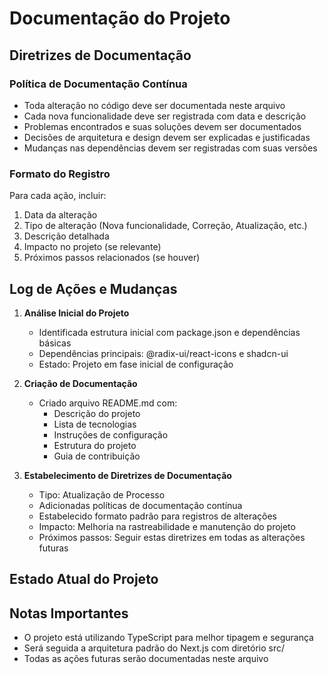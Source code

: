 # Documentação do Projeto

## Diretrizes de Documentação

### Política de Documentação Contínua
- Toda alteração no código deve ser documentada neste arquivo
- Cada nova funcionalidade deve ser registrada com data e descrição
- Problemas encontrados e suas soluções devem ser documentados
- Decisões de arquitetura e design devem ser explicadas e justificadas
- Mudanças nas dependências devem ser registradas com suas versões

### Formato do Registro
Para cada ação, incluir:
1. Data da alteração
2. Tipo de alteração (Nova funcionalidade, Correção, Atualização, etc.)
3. Descrição detalhada
4. Impacto no projeto (se relevante)
5. Próximos passos relacionados (se houver)

## Log de Ações e Mudanças



1. **Análise Inicial do Projeto**
   - Identificada estrutura inicial com package.json e dependências básicas
   - Dependências principais: @radix-ui/react-icons e shadcn-ui
   - Estado: Projeto em fase inicial de configuração

2. **Criação de Documentação**
   - Criado arquivo README.md com:
     - Descrição do projeto
     - Lista de tecnologias
     - Instruções de configuração
     - Estrutura do projeto
     - Guia de contribuição


3. **Estabelecimento de Diretrizes de Documentação**
   - Tipo: Atualização de Processo
   - Adicionadas políticas de documentação contínua
   - Estabelecido formato padrão para registros de alterações
   - Impacto: Melhoria na rastreabilidade e manutenção do projeto
   - Próximos passos: Seguir estas diretrizes em todas as alterações futuras



## Estado Atual do Projeto


## Notas Importantes
- O projeto está utilizando TypeScript para melhor tipagem e segurança
- Será seguida a arquitetura padrão do Next.js com diretório src/
- Todas as ações futuras serão documentadas neste arquivo
